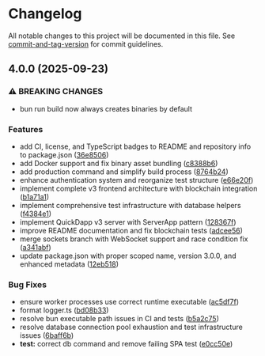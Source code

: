# Changelog

All notable changes to this project will be documented in this file. See [commit-and-tag-version](https://github.com/absolute-version/commit-and-tag-version) for commit guidelines.

## 4.0.0 (2025-09-23)


### ⚠ BREAKING CHANGES

* bun run build now always creates binaries by default

### Features

* add CI, license, and TypeScript badges to README and repository info to package.json ([36e8506](https://github.com/QuickDapp/QuickDapp/commit/36e850612515ebb8d91a029e10f17ae7f8b59ec1))
* add Docker support and fix binary asset bundling ([c8388b6](https://github.com/QuickDapp/QuickDapp/commit/c8388b635daa2cd278b208722bbd0901029730c0))
* add production command and simplify build process ([8764b24](https://github.com/QuickDapp/QuickDapp/commit/8764b24f05781c6d34a515bf08059f83593381aa))
* enhance authentication system and reorganize test structure ([e66e20f](https://github.com/QuickDapp/QuickDapp/commit/e66e20f639a058db066dee4f8b0bd80c63937c5a))
* implement complete v3 frontend architecture with blockchain integration ([b1a71a1](https://github.com/QuickDapp/QuickDapp/commit/b1a71a1bc0dbfbfe20d7d3f33038c3fbac64a188))
* implement comprehensive test infrastructure with database helpers ([f4384e1](https://github.com/QuickDapp/QuickDapp/commit/f4384e165557df671c426da2888803d3a6234479))
* implement QuickDapp v3 server with ServerApp pattern ([128367f](https://github.com/QuickDapp/QuickDapp/commit/128367fbac33badfe1bb40628fea0b7a46ce3484))
* improve README documentation and fix blockchain tests ([adcee56](https://github.com/QuickDapp/QuickDapp/commit/adcee561c76e5d59ae2f730931c505a3b5ad3ab8))
* merge sockets branch with WebSocket support and race condition fix ([a341abf](https://github.com/QuickDapp/QuickDapp/commit/a341abfe5f17e435bddc9b1a53585108177ab645))
* update package.json with proper scoped name, version 3.0.0, and enhanced metadata ([12eb518](https://github.com/QuickDapp/QuickDapp/commit/12eb518cf393a749fa1866aba20edecafeb2e31e))


### Bug Fixes

* ensure worker processes use correct runtime executable ([ac5df7f](https://github.com/QuickDapp/QuickDapp/commit/ac5df7fd881234cf663f95e3cc7d89bc92020666))
* format logger.ts ([bd08b33](https://github.com/QuickDapp/QuickDapp/commit/bd08b3376cecd6dbf51f0916f2addaffb8e914ba))
* resolve bun executable path issues in CI and tests ([b5a2c75](https://github.com/QuickDapp/QuickDapp/commit/b5a2c757b9c8b3392e084d14b7ce3e12cb5bd8b0))
* resolve database connection pool exhaustion and test infrastructure issues ([6baff6b](https://github.com/QuickDapp/QuickDapp/commit/6baff6b3f70cac6b684132b7666a0ae452c5dd94))
* **test:** correct db command and remove failing SPA test ([e0cc50e](https://github.com/QuickDapp/QuickDapp/commit/e0cc50ed968b24cb8b2bcd88b455c2f48d47ca29))

